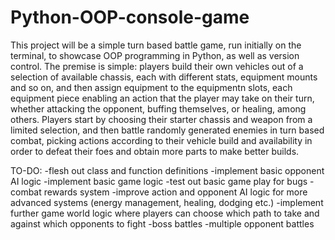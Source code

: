 # Python-OOP-console-game

This project will be a simple turn based battle game, run initially on the terminal, to showcase OOP programming in Python, as well as version control.
The premise is simple: players build their own vehicles out of a selection of available chassis, each with different stats, equipment mounts and so on, and then assign equipment to the equipmentn slots, each equipment piece enabling an action that the player may take on their turn, whether attacking the opponent, buffing themselves, or healing, among others.
Players start by choosing their starter chassis and weapon from a limited selection, and then battle randomly generated enemies in turn based combat, picking actions according to their vehicle build and availability in order to defeat their foes and obtain more parts to make better builds.

TO-DO:
-flesh out class and function definitions
-implement basic opponent AI logic
-implement basic game logic
-test out basic game play for bugs
-combat rewards system
-improve action and opponent AI logic for more advanced systems (energy management, healing, dodging etc.)
-implement further game world logic where players can choose which path to take and against which opponents to fight
-boss battles
-multiple opponent battles
